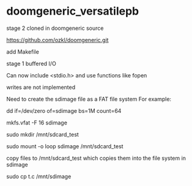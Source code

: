 # doomgeneric_versatilepb
stage 2 cloned in doomgeneric source

https://github.com/ozkl/doomgeneric.git

add Makefile

stage 1 buffered I/O

Can now include <stdio.h> and use functions like fopen

writes are not implemented


Need to create the sdimage file as a FAT file system For example:

dd if=/dev/zero of=sdimage bs=1M count=64

mkfs.vfat -F 16 sdimage

sudo mkdir /mnt/sdcard_test

sudo mount -o loop sdimage /mnt/sdcard_test

copy files to /mnt/sdcard_test which copies them into the file system in sdimage

sudo cp t.c /mnt/sdimage

